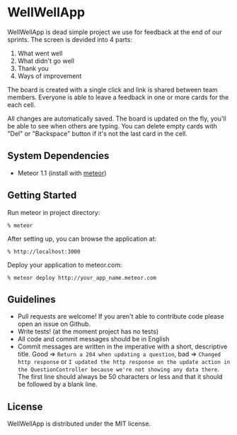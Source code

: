WellWellApp
===========

WellWellApp is dead simple project we use for feedback at the end of our sprints. The screen is devided into 4 parts:

1. What went well
2. What didn't go well
3. Thank you
4. Ways of improvement

The board is created with a single click and link is shared between team members. Everyone is able to leave a feedback in one or more cards for the each cell.

All changes are automatically saved. The board is updated on the fly, you'll be able to see when others are typing. You can delete empty cards with "Del" or "Backspace" button if it's not the last card in the cell.

System Dependencies
-------------------

- Meteor 1.1 (install with [meteor](http://www.meteor.com))

Getting Started
---------------

Run meteor in project directory:

    % meteor

After setting up, you can browse the application at:

    % http://localhost:3000

Deploy your application to meteor.com:

    % meteor deploy http://your_app_name.meteor.com


Guidelines
----------
- Pull requests are welcome! If you aren't able to contribute code please open an issue on Github.
- Write tests! (at the moment project has no tests)
- All code and commit messages should be in English
- Commit messages are written in the imperative with a short, descriptive title. Good => `Return a 204 when updating a question`, bad => `Changed http response` or `I updated the http response on the update action in the QuestionController because we're not showing any data there`. The first line should always be 50 characters or less and that it should be followed by a blank line.

License
-------
WellWellApp is distributed under the MIT license.
